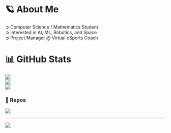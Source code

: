 # 🪐 About Me
➲ Computer Science / Mathematics Student<br>➲ Interested in AI, ML, Robotics, and Space<br>➲ Project Manager @ Virtual eSports Coach

# 📊 GitHub Stats
![](https://github-readme-stats.vercel.app/api?username=tmasha&theme=tokyonight&hide_border=false&include_all_commits=true&count_private=true)<br/>
![](https://github-readme-streak-stats.herokuapp.com/?user=tmasha&theme=tokyonight&hide_border=false)<br/>
![](https://github-readme-stats.vercel.app/api/top-langs/?username=tmasha&theme=tokyonight&hide_border=false&include_all_commits=true&count_private=true&layout=compact)

### 🚀 Repos
![](https://github-contributor-stats.vercel.app/api?username=tmasha&limit=5&theme=tokyonight&combine_all_yearly_contributions=true)

---
[![](https://visitcount.itsvg.in/api?id=tmasha&icon=0&color=6)](https://visitcount.itsvg.in)
